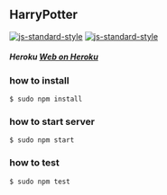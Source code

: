 ## HarryPotter
[![js-standard-style](https://cdn.rawgit.com/feross/standard/master/badge.svg)](https://github.com/feross/standard)
[![js-standard-style](https://img.shields.io/badge/code%20style-standard-brightgreen.svg)](http://standardjs.com/)

##### Heroku  [Web on Heroku ](https://hidden-hollows-96098.herokuapp.com/)

### how to install
```
$ sudo npm install
```
### how to start server
```
$ sudo npm start
```
### how to test
```
$ sudo npm test
```
